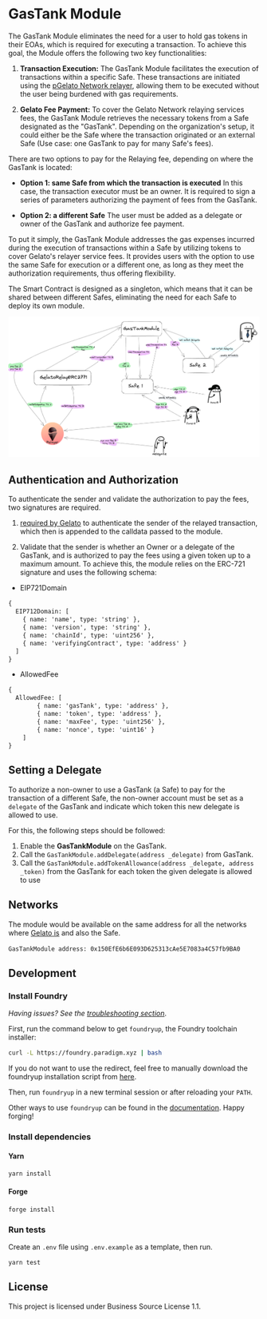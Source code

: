 # GasTank Module

The GasTank Module eliminates the need for a user to hold gas tokens in their EOAs, which is required for executing a
transaction. To achieve this goal, the Module offers the following two key functionalities:

1. **Transaction Execution:** The GasTank Module facilitates the execution of transactions within a specific Safe. These
   transactions are initiated using the [pGelato Network relayer](https://www.gelato.network/relay), allowing them to be
   executed without the user being burdened with gas requirements.

2. **Gelato Fee Payment:** To cover the Gelato Network relaying services fees, the GasTank Module retrieves the
   necessary tokens from a Safe designated as the "GasTank". Depending on the organization's setup, it could either be
   the Safe where the transaction originated or an external Safe (Use case: one GasTank to pay for many Safe's fees).

There are two options to pay for the Relaying fee, depending on where the GasTank is located:

- **Option 1: same Safe from which the transaction is executed** In this case, the transaction executor must be an
  owner. It is required to sign a series of parameters authorizing the payment of fees from the GasTank.

- **Option 2: a different Safe** The user must be added as a delegate or owner of the GasTank and authorize fee payment.

To put it simply, the GasTank Module addresses the gas expenses incurred during the execution of transactions within a
Safe by utilizing tokens to cover Gelato's relayer service fees. It provides users with the option to use the same Safe
for execution or a different one, as long as they meet the authorization requirements, thus offering flexibility.

The Smart Contract is designed as a singleton, which means that it can be shared between different Safes, eliminating
the need for each Safe to deploy its own module.

![diagram](./docs/GasTank.png)

## Authentication and Authorization

To authenticate the sender and validate the authorization to pay the fees, two signatures are required.

1. [required by Gelato](https://docs.gelato.network/developer-services/relay/erc-2771-recommended#rationale) to
   authenticate the sender of the relayed transaction, which then is appended to the calldata passed to the module.

2. Validate that the sender is whether an Owner or a delegate of the GasTank, and is authorized to pay the fees using a
   given token up to a maximum amount. To achieve this, the module relies on the ERC-721 signature and uses the
   following schema:

- EIP721Domain

```
{
  EIP712Domain: [
    { name: 'name', type: 'string' },
    { name: 'version', type: 'string' },
    { name: 'chainId', type: 'uint256' },
    { name: 'verifyingContract', type: 'address' }
  ]
}
```

- AllowedFee

```
{
  AllowedFee: [
        { name: 'gasTank', type: 'address' },
        { name: 'token', type: 'address' },
        { name: 'maxFee', type: 'uint256' },
        { name: 'nonce', type: 'uint16' }
    ]
}
```

## Setting a Delegate

To authorize a non-owner to use a GasTank (a Safe) to pay for the transaction of a different Safe, the non-owner account
must be set as a `delegate` of the GasTank and indicate which token this new delegate is allowed to use.

For this, the following steps should be followed:

1. Enable the **GasTankModule** on the GasTank.
2. Call the `GasTankModule.addDelegate(address _delegate)` from GasTank.
3. Call the `GasTankModule.addTokenAllowance(address _delegate, address _token)` from the GasTank for each token the
   given delegate is allowed to use

## Networks

The module would be available on the same address for all the networks where
[Gelato is](https://docs.gelato.network/developer-services/relay/networks-and-rate-limits) and also the Safe.

`GasTankModule address: 0x150EfE6b6E093D625313cAe5E7083a4C57fb9BA0`

## Development

### Install Foundry

_Having issues? See the
[troubleshooting section](https://github.com/foundry-rs/foundry/blob/master/README.md#troubleshooting-installation)_.

First, run the command below to get `foundryup`, the Foundry toolchain installer:

```sh
curl -L https://foundry.paradigm.xyz | bash
```

If you do not want to use the redirect, feel free to manually download the foundryup installation script from
[here](https://raw.githubusercontent.com/foundry-rs/foundry/master/foundryup/foundryup).

Then, run `foundryup` in a new terminal session or after reloading your `PATH`.

Other ways to use `foundryup` can be found in the
[documentation](https://github.com/foundry-rs/foundry/tree/master/foundryup). Happy forging!

### Install dependencies

#### Yarn

```
yarn install
```

#### Forge

```
forge install
```

### Run tests

Create an `.env` file using `.env.example` as a template, then run.

```
yarn test
```

## License

This project is licensed under Business Source License 1.1.
